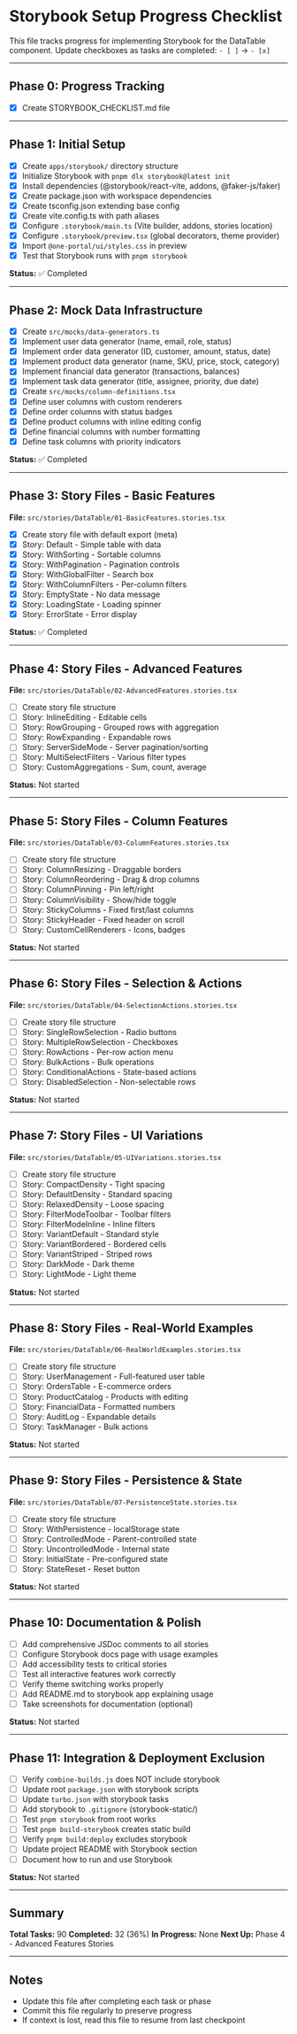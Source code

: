 # Storybook Setup Progress Checklist

This file tracks progress for implementing Storybook for the DataTable component.
Update checkboxes as tasks are completed: `- [ ]` → `- [x]`

---

## Phase 0: Progress Tracking

- [x] Create STORYBOOK_CHECKLIST.md file

---

## Phase 1: Initial Setup

- [x] Create `apps/storybook/` directory structure
- [x] Initialize Storybook with `pnpm dlx storybook@latest init`
- [x] Install dependencies (@storybook/react-vite, addons, @faker-js/faker)
- [x] Create package.json with workspace dependencies
- [x] Create tsconfig.json extending base config
- [x] Create vite.config.ts with path aliases
- [x] Configure `.storybook/main.ts` (Vite builder, addons, stories location)
- [x] Configure `.storybook/preview.tsx` (global decorators, theme provider)
- [x] Import `@one-portal/ui/styles.css` in preview
- [x] Test that Storybook runs with `pnpm storybook`

**Status:** ✅ Completed

---

## Phase 2: Mock Data Infrastructure

- [x] Create `src/mocks/data-generators.ts`
- [x] Implement user data generator (name, email, role, status)
- [x] Implement order data generator (ID, customer, amount, status, date)
- [x] Implement product data generator (name, SKU, price, stock, category)
- [x] Implement financial data generator (transactions, balances)
- [x] Implement task data generator (title, assignee, priority, due date)
- [x] Create `src/mocks/column-definitions.tsx`
- [x] Define user columns with custom renderers
- [x] Define order columns with status badges
- [x] Define product columns with inline editing config
- [x] Define financial columns with number formatting
- [x] Define task columns with priority indicators

**Status:** ✅ Completed

---

## Phase 3: Story Files - Basic Features

**File:** `src/stories/DataTable/01-BasicFeatures.stories.tsx`

- [x] Create story file with default export (meta)
- [x] Story: Default - Simple table with data
- [x] Story: WithSorting - Sortable columns
- [x] Story: WithPagination - Pagination controls
- [x] Story: WithGlobalFilter - Search box
- [x] Story: WithColumnFilters - Per-column filters
- [x] Story: EmptyState - No data message
- [x] Story: LoadingState - Loading spinner
- [x] Story: ErrorState - Error display

**Status:** ✅ Completed

---

## Phase 4: Story Files - Advanced Features

**File:** `src/stories/DataTable/02-AdvancedFeatures.stories.tsx`

- [ ] Create story file structure
- [ ] Story: InlineEditing - Editable cells
- [ ] Story: RowGrouping - Grouped rows with aggregation
- [ ] Story: RowExpanding - Expandable rows
- [ ] Story: ServerSideMode - Server pagination/sorting
- [ ] Story: MultiSelectFilters - Various filter types
- [ ] Story: CustomAggregations - Sum, count, average

**Status:** Not started

---

## Phase 5: Story Files - Column Features

**File:** `src/stories/DataTable/03-ColumnFeatures.stories.tsx`

- [ ] Create story file structure
- [ ] Story: ColumnResizing - Draggable borders
- [ ] Story: ColumnReordering - Drag & drop columns
- [ ] Story: ColumnPinning - Pin left/right
- [ ] Story: ColumnVisibility - Show/hide toggle
- [ ] Story: StickyColumns - Fixed first/last columns
- [ ] Story: StickyHeader - Fixed header on scroll
- [ ] Story: CustomCellRenderers - Icons, badges

**Status:** Not started

---

## Phase 6: Story Files - Selection & Actions

**File:** `src/stories/DataTable/04-SelectionActions.stories.tsx`

- [ ] Create story file structure
- [ ] Story: SingleRowSelection - Radio buttons
- [ ] Story: MultipleRowSelection - Checkboxes
- [ ] Story: RowActions - Per-row action menu
- [ ] Story: BulkActions - Bulk operations
- [ ] Story: ConditionalActions - State-based actions
- [ ] Story: DisabledSelection - Non-selectable rows

**Status:** Not started

---

## Phase 7: Story Files - UI Variations

**File:** `src/stories/DataTable/05-UIVariations.stories.tsx`

- [ ] Create story file structure
- [ ] Story: CompactDensity - Tight spacing
- [ ] Story: DefaultDensity - Standard spacing
- [ ] Story: RelaxedDensity - Loose spacing
- [ ] Story: FilterModeToolbar - Toolbar filters
- [ ] Story: FilterModeInline - Inline filters
- [ ] Story: VariantDefault - Standard style
- [ ] Story: VariantBordered - Bordered cells
- [ ] Story: VariantStriped - Striped rows
- [ ] Story: DarkMode - Dark theme
- [ ] Story: LightMode - Light theme

**Status:** Not started

---

## Phase 8: Story Files - Real-World Examples

**File:** `src/stories/DataTable/06-RealWorldExamples.stories.tsx`

- [ ] Create story file structure
- [ ] Story: UserManagement - Full-featured user table
- [ ] Story: OrdersTable - E-commerce orders
- [ ] Story: ProductCatalog - Products with editing
- [ ] Story: FinancialData - Formatted numbers
- [ ] Story: AuditLog - Expandable details
- [ ] Story: TaskManager - Bulk actions

**Status:** Not started

---

## Phase 9: Story Files - Persistence & State

**File:** `src/stories/DataTable/07-PersistenceState.stories.tsx`

- [ ] Create story file structure
- [ ] Story: WithPersistence - localStorage state
- [ ] Story: ControlledMode - Parent-controlled state
- [ ] Story: UncontrolledMode - Internal state
- [ ] Story: InitialState - Pre-configured state
- [ ] Story: StateReset - Reset button

**Status:** Not started

---

## Phase 10: Documentation & Polish

- [ ] Add comprehensive JSDoc comments to all stories
- [ ] Configure Storybook docs page with usage examples
- [ ] Add accessibility tests to critical stories
- [ ] Test all interactive features work correctly
- [ ] Verify theme switching works properly
- [ ] Add README.md to storybook app explaining usage
- [ ] Take screenshots for documentation (optional)

**Status:** Not started

---

## Phase 11: Integration & Deployment Exclusion

- [ ] Verify `combine-builds.js` does NOT include storybook
- [ ] Update root `package.json` with storybook scripts
- [ ] Update `turbo.json` with storybook tasks
- [ ] Add storybook to `.gitignore` (storybook-static/)
- [ ] Test `pnpm storybook` from root works
- [ ] Test `pnpm build-storybook` creates static build
- [ ] Verify `pnpm build:deploy` excludes storybook
- [ ] Update project README with Storybook section
- [ ] Document how to run and use Storybook

**Status:** Not started

---

## Summary

**Total Tasks:** 90
**Completed:** 32 (36%)
**In Progress:** None
**Next Up:** Phase 4 - Advanced Features Stories

---

## Notes

- Update this file after completing each task or phase
- Commit this file regularly to preserve progress
- If context is lost, read this file to resume from last checkpoint

